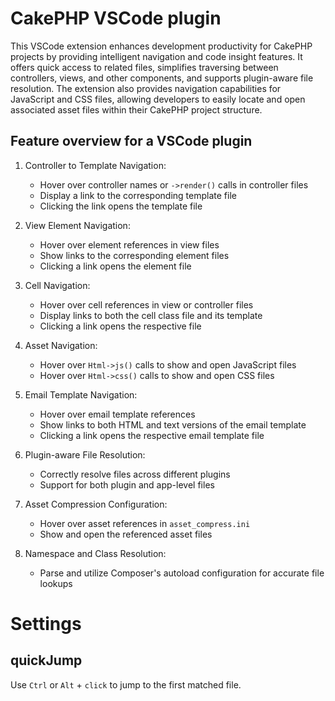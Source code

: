 # CakePHP VSCode plugin

This VSCode extension enhances development productivity for CakePHP projects by providing intelligent navigation and code insight features. It offers quick access to related files, simplifies traversing between controllers, views, and other components, and supports plugin-aware file resolution. The extension also provides navigation capabilities for JavaScript and CSS files, allowing developers to easily locate and open associated asset files within their CakePHP project structure.

## Feature overview for a VSCode plugin

1. Controller to Template Navigation:
   - Hover over controller names or `->render()` calls in controller files
   - Display a link to the corresponding template file
   - Clicking the link opens the template file

2. View Element Navigation:
   - Hover over element references in view files
   - Show links to the corresponding element files
   - Clicking a link opens the element file

3. Cell Navigation:
   - Hover over cell references in view or controller files
   - Display links to both the cell class file and its template
   - Clicking a link opens the respective file

4. Asset Navigation:
   - Hover over `Html->js()` calls to show and open JavaScript files
   - Hover over `Html->css()` calls to show and open CSS files

5. Email Template Navigation:
   - Hover over email template references
   - Show links to both HTML and text versions of the email template
   - Clicking a link opens the respective email template file

6. Plugin-aware File Resolution:
   - Correctly resolve files across different plugins
   - Support for both plugin and app-level files

7. Asset Compression Configuration:
   - Hover over asset references in `asset_compress.ini`
   - Show and open the referenced asset files

8. Namespace and Class Resolution:
   - Parse and utilize Composer's autoload configuration for accurate file lookups


# Settings



## quickJump

Use `Ctrl` or `Alt` + `click` to jump to the first matched file.

